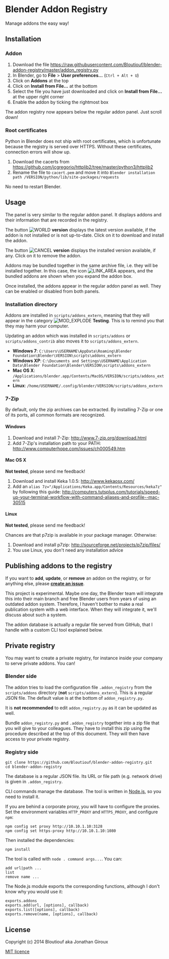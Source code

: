 # Blender Addon Registry

Manage addons the easy way!

## Installation

### Addon

1. Download the file <https://raw.githubusercontent.com/Bloutiouf/blender-addon-registry/master/addon_registry.py>
2. In Blender, go to **File** > **User preferences...** (`Ctrl + Alt + U`)
3. Click on **Addons** at the top
4. Click on **Install from File...** at the bottom
5. Select the file you have just downloaded and click on **Install from File...** at the upper right corner 
6. Enable the addon by ticking the rightmost box

The addon registry now appears below the regular addon panel. Just scroll down!

### Root certificates

Python in Blender does not ship with root certificates, which is unfortunate because the registry is served over HTTPS. Without these certificates, connection errors will show up.

1. Download the cacerts from <https://github.com/jcgregorio/httplib2/tree/master/python3/httplib2>
2. Rename the file to `cacert.pem` and move it into `Blender installation path /VERSION/python/lib/site-packages/requests`

No need to restart Blender.

## Usage

The panel is very similar to the regular addon panel. It displays addons and their information that are recorded in the registry.

The button ![WORLD](http://wiki.blender.org/uploads/7/70/Icon-WORLD.png) **version** displays the latest version available, if the addon is not installed or is not up-to-date. Click on it to download and install the addon.

The button ![CANCEL](http://wiki.blender.org/uploads/5/50/Icon-CANCEL.png) **version** displays the installed version available, if any. Click on it to remove the addon.

Addons may be bundled together in the same archive file, i.e. they will be installed together. In this case, the icon ![LINK_AREA](http://wiki.blender.org/uploads/c/c4/Icon-LINK_AREA.png) appears, and the bundled addons are shown when you expand the addon box.

Once installed, the addons appear in the regular addon panel as well. They can be enabled or disabled from both panels.

### Installation directory

Addons are installed in `scripts/addons_extern`, meaning that they will appear in the category ![MOD_EXPLODE](http://wiki.blender.org/uploads/e/e5/Icon-MOD_EXPLODE.png) **Testing**. This is to remind you that they may harm your computer.

Updating an addon which was installed in `scripts/addons` or `scripts/addons_contrib` also moves it to `scripts/addons_extern`.

* **Windows 7**: `C:\Users\USERNAME\AppData\Roaming\Blender Foundation\Blender\VERSION\scripts\addons_extern`
* **Windows XP**: `C:\Documents and Settings\USERNAME\Application Data\Blender Foundation\Blender\VERSION\scripts\addons_extern`
* **Mac OS X**: `/Applications/blender.app/Contents/MacOS/VERSION/scripts/addons_extern`
* **Linux**: `/home/USERNAME/.config/blender/VERSION/scripts/addons_extern`

### 7-Zip

By default, only the zip archives can be extracted. By installing 7-Zip or one of its ports, all common formats are recognized.

#### Windows

1. Download and install 7-Zip: <http://www.7-zip.org/download.html>
2. Add 7-Zip's installation path to your PATH: <http://www.computerhope.com/issues/ch000549.htm>

#### Mac OS X

**Not tested**, please send me feedback!

1. Download and install Keka 1.0.5: <http://www.kekaosx.com/>
2. Add an `alias 7z="/Applications/Keka.app/Contents/Resources/keka7z"` by following this guide: <http://computers.tutsplus.com/tutorials/speed-up-your-terminal-workflow-with-command-aliases-and-profile--mac-30515>

#### Linux

**Not tested**, please send me feedback!

Chances are that p7zip is available in your package manager. Otherwise:

1. Download and install p7zip: <http://sourceforge.net/projects/p7zip/files/>
2. You use Linux, you don't need any installation advice

## Publishing addons to the registry

If you want to **add**, **update**, or **remove** an addon on the registry, or for anything else, please **[create an issue](https://github.com/Bloutiouf/blender-addon-registry/issues/new)**.

This project is experimental. Maybe one day, the Blender team will integrate this into their main branch and free Blender users from years of using an outdated addon system. Therefore, I haven't bother to make a real publication system with a web interface. When they will integrate it, we'll discuss about such a system.

The addon database is actually a regular file served from GitHub, that I handle with a custom CLI tool explained below.

## Private registry

You may want to create a private registry, for instance inside your company to serve private addons. You can!

### Blender side

The addon tries to load the configuration file `.addon_registry` from the `scripts/addons` directory (**not** `scripts/addons_extern`). This is a regular JSON file. The default value is at the bottom of `addon_registry.py`.

It is **not recommended** to edit `addon_registry.py` as it can be updated as well.

Bundle `addon_registry.py` and `.addon_registry` together into a zip file that you will give to your colleagues. They have to install this zip using the procedure described at the top of this document. They will then have access to your private registry.

### Registry side

	git clone https://github.com/Bloutiouf/blender-addon-registry.git
	cd blender-addon-registry

The database is a regular JSON file. Its URL or file path (e.g. network drive) is given in `.addon_registry`.

CLI commands manage the database. The tool is written in [Node.js](http://nodejs.org/), so you need to install it.

If you are behind a corporate proxy, you will have to configure the proxies. Set the environment variables `HTTP_PROXY` and `HTTPS_PROXY`, and configure `npm`:

	npm config set proxy http://10.10.1.10:3128
	npm config set https-proxy http://10.10.1.10:1080

Then installed the dependencies:

	npm install

The tool is called with `node . command args...`. You can:

	add url|path ...
	list
	remove name ...

The Node.js module exports the corresponding functions, although I don't know why you would use it:

	exports.addons
	exports.add(url, [options], callback)
	exports.list([options], callback)
	exports.remove(name, [options], callback)

## License

Copyright (c) 2014 Bloutiouf aka Jonathan Giroux

[MIT licence](http://opensource.org/licenses/MIT)

